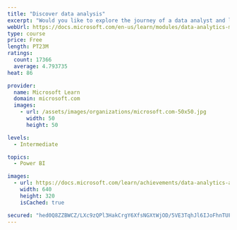 ```yaml
---
title: "Discover data analysis"
excerpt: "Would you like to explore the journey of a data analyst and learn how a data analyst tells a story with data? In this module, you will explore the different roles in data and learn the different tasks of a data analyst."
webUrl: https://docs.microsoft.com/en-us/learn/modules/data-analytics-microsoft/
type: course
price: Free
length: PT23M
ratings:
  count: 17366
  average: 4.793735
heat: 86

provider:
  name: Microsoft Learn
  domain: microsoft.com
  images:
    - url: /assets/images/organizations/microsoft.com-50x50.jpg
      width: 50
      height: 50

levels:
  - Intermediate

topics:
  - Power BI

images:
  - url: https://docs.microsoft.com/learn/achievements/data-analytics-and-microsoft-social.png
    width: 640
    height: 320
    isCached: true

secured: "hed0Q8ZZBWCZ/LXc9zQPl3HakCrgY6XfsNGXtWjOD/5VE3TqhJl6IJoFhnTUFgrl/1/jUgDvcjMWQF3hxqBTdwizkYFPdtMr5IfycUdZDf4SW7f2nqAFCl4fcZeUcefj0Gsnfj+K6iV9Aso0AEzGIavuenObL06uxbq0XsnclSqe4er2REHsK8LRyWiH/SwIVfV1pnnJIFpRkJeiWyDuJ5px/jv11VGUF0iQI5bghq/GEbchwuMFHkMxpx7bv735b5E3mzfmVmeFdCb33h+BrXtMUGOSp25tW6YRldzPNedKm2VSjZdGuaqKggXcNxOsu1+7gMxTAiXQzX9ouFmDKkxv8nOk/CDM+zjoWjj9WT7sArBTs3T6hedfbmg3JSFmMc1LQ1qpTYtUkQQ4rOalMqWlJ9rBC5inSEEGqc4nSPoxLr30lvhXH4Jg5horE99+;rd3WYHw5lStd5l+qEO6iUA=="
---
```



